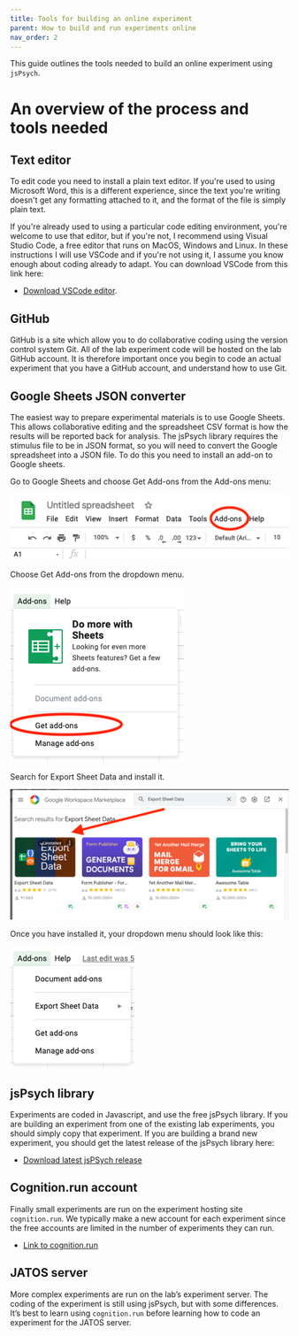 ```yaml
---
title: Tools for building an online experiment
parent: How to build and run experiments online
nav_order: 2
---
```


This guide outlines the tools needed to build an online experiment using `jsPsych`.

# An overview of the process and tools needed

## Text editor

To edit code you need to install a plain text editor. If you're used to using
Microsoft Word, this is a different experience, since the text you're writing
doesn't get any formatting attached to it, and the format of the file is simply plain
text.

If you're already used to using a particular code editing environment, you're welcome to
use that editor, but if you're not, I recommend using Visual Studio Code, a free editor that runs on
MacOS, Windows and Linux. In these instructions I will use VSCode and if you're not using
it, I assume you know enough about coding already to adapt. You can download VSCode from this link here:

- [Download VSCode editor](https://code.visualstudio.com/download).

## GitHub

GitHub is a site which allow you to do collaborative coding using the version control system Git. All of the lab experiment code will be hosted on the lab GitHub account. It is therefore important once you begin to code an actual experiment that you have a GitHub account, and understand how to use Git.

## Google Sheets JSON converter

 The easiest way to prepare experimental materials is to use Google Sheets. This allows collaborative
 editing and the spreadsheet CSV format is how the results will be reported back for analysis. The
 jsPsych library requires the stimulus file to be in JSON format, so you will need to convert the
 Google spreadsheet into a JSON file. To do this you need to install an add-on to Google sheets.

 Go to Google Sheets and choose Get Add-ons from the Add-ons menu:

 ![google](/assets/images/GoogleSheets1.png)

 Choose Get Add-ons from the dropdown menu.

 ![addons](/assets/images/GoogleSheets2.png)

 Search for Export Sheet Data and install it.

 ![export-sheet-data](/assets/images/GoogleSheets3.png)

 Once you have installed it, your dropdown menu should look like this:

 ![dropdown](/assets/images/GoogleSheets4.png)


## jsPsych library

 Experiments are coded in Javascript, and use the free jsPsych library. If you are building an experiment from one of the existing lab experiments, you should simply copy that experiment. If you are building a brand new experiment, you should get the latest release of the jsPsych library here:

 - [Download latest jsPSych release](https://github.com/jspsych/jsPsych/releases)

## Cognition.run account

 Finally small experiments are run on the experiment hosting site `cognition.run`. We typically make a new account for each experiment since the free accounts are limited in the number of experiments they can run.

  - [Link to cognition.run](https://cognition.run)
  
 ## JATOS server
 
 More complex experiments are run on the lab’s experiment server. The coding of the experiment is still using jsPsych, but with some differences. It’s best to learn using `cognition.run` before learning how to code an experiment for the JATOS server.
